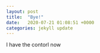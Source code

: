 ```yaml
---
layout: post
title:  "Bye!"
date:   2020-07-21 01:08:51 +0000
categories: jekyll update
---
```


I have the contorl now
